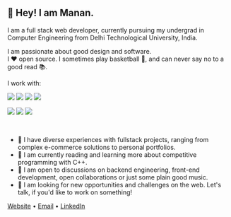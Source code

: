 ## 👋 Hey! I am Manan.

I am a full stack web developer, currently pursuing my undergrad in Computer Engineering from Delhi Technological University, India.

I am passionate about good design and software. 
<br/>
I ❤️ open source. I sometimes play basketball 🏀, and can never say no to a good read 📚.
<br/>

I work with: 
<p>

<img src="https://img.shields.io/badge/NodeJS-d?style=flat-square&logo=node.js"/>
<img src="https://img.shields.io/badge/MongoDB-green?style=flat-square&logo=mongodb"/>
<img src="https://img.shields.io/badge/React-blue?style=flat-square&logo=react"/>
<img src="https://img.shields.io/badge/ExpressJS-purple?style=flat-square&logo=e"/>
</p>
<p>
<img src="https://img.shields.io/badge/C++-skyblue?style=flat-square&logo=c%2B%2B"/>
<img src="https://img.shields.io/badge/JavaScript-darkblue?style=flat-square&logo=javascript"/>
<img src="https://img.shields.io/badge/Python-yellow?style=flat-square&logo=python"/>
</p>
<br/>

- 🚀 I have diverse experiences with fullstack projects, ranging from complex e-commerce solutions to personal portfolios.
- 🌱 I am currently reading and learning more about competitive programming with C++. 
- 💬 I am open to discussions on backend engineering, front-end development, open collaborations or just some plain good music.
- 👀 I am looking for new opportunities and challenges on the web. Let's talk, if you'd like to work on something!


[Website](https://elit-altum.github.io/) • [Email](mailto:manan.sharma311@gmail.com) • [LinkedIn](https://www.linkedin.com/in/manan-sharma-8502b9199/)

